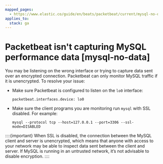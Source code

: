 ```yaml
---
mapped_pages:
  - https://www.elastic.co/guide/en/beats/packetbeat/current/mysql-no-data.html
applies_to:
  stack: ga
---
```


# Packetbeat isn't capturing MySQL performance data [mysql-no-data]

You may be listening on the wrong interface or trying to capture data sent over an encrypted connection. Packetbeat can only monitor MySQL traffic if it is unencrypted. To resolve your issue:

* Make sure Packetbeat is configured to listen on the `lo0` interface:

    ```shell
    packetbeat.interfaces.device: lo0
    ```

* Make sure the client programs you are monitoring run `mysql` with SSL disabled. For example:

    ```shell
    mysql --protocol tcp --host=127.0.0.1 --port=3306 --ssl-mode=DISABLED
    ```


::::{important}
When SSL is disabled, the connection between the MySQL client and server is unencrypted, which means that anyone with access to your network may be able to inspect data sent between the client and server. If MySQL is running in an untrusted network, it’s not advisable to disable encryption.
::::


